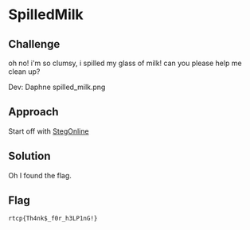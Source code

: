 # SpilledMilk

## Challenge
oh no! i'm so clumsy, i spilled my glass of milk! can you please help me clean up?

Dev: Daphne
 spilled_milk.png
## Approach
Start off with [StegOnline](https://georgeom.net/StegOnline/image)

## Solution
Oh I found the flag.

## Flag
```
rtcp{Th4nk$_f0r_h3LP1nG!}
```